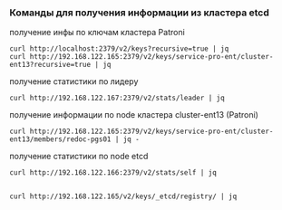 ### Команды для получения информации из кластера etcd

получение инфы по ключам кластера Patroni

    curl http://localhost:2379/v2/keys?recursive=true | jq
    curl http://192.168.122.165:2379/v2/keys/service-pro-ent/cluster-ent13?recursive=true | jq
    
получение статистики по лидеру

    curl http://192.168.122.167:2379/v2/stats/leader | jq

получение информации по node кластера cluster-ent13 (Patroni)

    curl http://192.168.122.165:2379/v2/keys/service-pro-ent/cluster-ent13/members/redoc-pgs01 | jq - 

получение статистики по node etcd

    curl http://192.168.122.166:2379/v2/stats/self | jq
    
    
    curl http://192.168.122.165/v2/keys/_etcd/registry/ | jq
